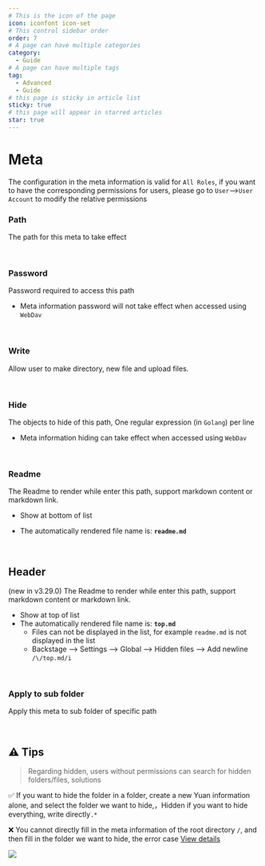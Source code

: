 ```yaml
---
# This is the icon of the page
icon: iconfont icon-set
# This control sidebar order
order: 7
# A page can have multiple categories
category:
  - Guide
# A page can have multiple tags
tag:
  - Advanced
  - Guide
# this page is sticky in article list
sticky: true
# this page will appear in starred articles
star: true
---
```


# Meta
The configuration in the meta information is valid for `All Roles`, if you want to have the corresponding permissions for users, please go to `User`-->`User Account` to modify the relative permissions

### **Path**

The path for this meta to take effect

<br/>



### **Password**
Password required to access this path

- Meta information password will not take effect when accessed using `WebDav`

<br/>



### **Write**
Allow user to make directory, new file and upload files.

<br/>



### **Hide**
The objects to hide of this path, One regular expression (in `Golang`) per line

- Meta information hiding can take effect when accessed using `WebDav`

<br/>



### **Readme**
The Readme to render while enter this path, support markdown content or markdown link.

- Show at bottom of list

- The automatically rendered file name is: **`readme.md`**

<br/>



## **Header**

(new in v3.29.0) The Readme to render while enter this path, support markdown content or markdown link.

- Show at top of list
- The automatically rendered file name is: **`top.md`**
  - Files can not be displayed in the list, for example `readme.md` is not displayed in the list
  - Backstage --> Settings --> Global --> Hidden files --> Add newline `/\/top.md/i`

<br/>



### **Apply to sub folder**
Apply this meta to sub folder of specific path

<br/>





## :warning: Tips

> Regarding hidden, users without permissions can search for hidden folders/files, solutions

:white_check_mark: If you want to hide the folder in a folder, create a new Yuan information alone, and select the folder we want to hide,，Hidden if you want to hide everything, write directly`.*`

:x: You cannot directly fill in the meta information of the root directory `/`, and then fill in the folder we want to hide, the error case [View details](https://github.com/alist-org/alist/issues/4494)

![](/img/advanced/hide-tips.png)
